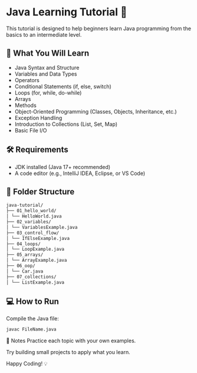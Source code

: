 # Java Learning Tutorial 📘

This tutorial is designed to help beginners learn Java programming from the basics to an intermediate level.

## 🚀 What You Will Learn

- Java Syntax and Structure
- Variables and Data Types
- Operators
- Conditional Statements (if, else, switch)
- Loops (for, while, do-while)
- Arrays
- Methods
- Object-Oriented Programming (Classes, Objects, Inheritance, etc.)
- Exception Handling
- Introduction to Collections (List, Set, Map)
- Basic File I/O

## 🛠 Requirements

- JDK installed (Java 17+ recommended)
- A code editor (e.g., IntelliJ IDEA, Eclipse, or VS Code)

## 📂 Folder Structure

```markdown
java-tutorial/
├── 01_hello_world/
│ └── HelloWorld.java
├── 02_variables/
│ └── VariablesExample.java
├── 03_control_flow/
│ └── IfElseExample.java
├── 04_loops/
│ └── LoopExample.java
├── 05_arrays/
│ └── ArrayExample.java
├── 06_oop/
│ └── Car.java
├── 07_collections/
│ └── ListExample.java
```


## 💻 How to Run

Compile the Java file:

```bash
javac FileName.java
```

📘 Notes
Practice each topic with your own examples.

Try building small projects to apply what you learn.

Happy Coding! 💡
